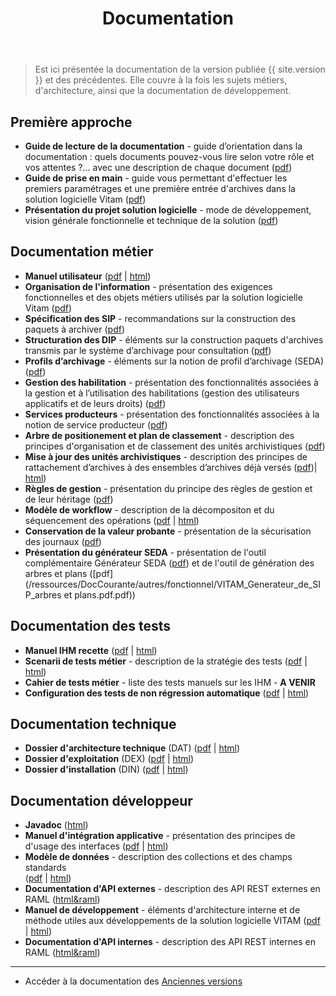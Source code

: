 ﻿---
layout: page
title: Documentation
fatherref: documentation
level: page
---

> Est ici présentée la documentation de la version publiée {{ site.version }} et des précédentes. 
Elle couvre à la fois les sujets métiers, d'architecture, ainsi que la documentation 
de développement.

## Première approche

* **Guide de lecture de la documentation** - guide d’orientation dans la documentation : quels documents pouvez-vous lire selon votre rôle et vos attentes ?... avec une description de chaque document ([pdf](/ressources/DocCourante/Vitam_Documentation_guide_de_lecture.pdf))
* **Guide de prise en main** - guide vous permettant d'effectuer les premiers paramétrages et une première entrée d'archives dans la solution logicielle Vitam
([pdf](/ressources/DocCourante/Vitam_Documentation_Kit_de_prise_en_main.pdf))
* **Présentation du projet solution logicielle** - mode de développement, vision générale fonctionnelle et technique de la solution
([pdf](/ressources/DocCourante/Vitam_presentation_solution_logicielle.pdf))

## Documentation métier

* **Manuel utilisateur** ([pdf](/ressources/DocCourante/pdf/VITAM_manuel_utilisateur.pdf) 
\| [html](/ressources\DocCourante\html\manuel-utilisateur))
* **Organisation de l'information** - présentation des exigences fonctionnelles 
et des objets métiers utilisés par la solution logicielle Vitam
([pdf](/ressources/DocCourante/autres/fonctionnel/VITAM_Organisation_de_l_information.pdf))
* **Spécification des SIP** - recommandations sur la construction des paquets 
à archiver ([pdf](/ressources/DocCourante/autres/fonctionnel/VITAM_Structuration_des_SIP.pdf))
* **Structuration des DIP** - éléments sur la construction paquets d'archives transmis par le système d’archivage pour consultation
([pdf](/ressources/DocCourante/autres/fonctionnel/VITAM_Structuration_des_DIP.pdf))
* **Profils d’archivage** - éléments sur la notion de profil d’archivage (SEDA) ([pdf](/ressources/DocCourante/autres/fonctionnel/VITAM_Profils_d_archivage.pdf))
* **Gestion des habilitation** - présentation des fonctionnalités associées à la gestion et à
l’utilisation des habilitations (gestion des utilisateurs applicatifs et de leurs droits) ([pdf](/ressources/DocCourante/autres/fonctionnel/VITAM_Gestion_des_habilitations.pdf))
* **Services producteurs** - présentation des fonctionnalités associées à la
notion de service producteur ([pdf](/ressources/DocCourante/autres/fonctionnel/VITAM_Services_producteurs.pdf))
* **Arbre de positionement et plan de classement** - description des principes d'organisation et de classement des unités archivistiques 
([pdf](/ressources/DocCourante/autres/fonctionnel/VITAM_Arbre_de_positionnement_et_Plan_de_classement.pdf))
* **Mise à jour des unités archivistiques** - description des principes de rattachement d’archives à des ensembles d’archives déjà versés 
([pdf](/ressources/DocCourante/pdf/VITAM_Mise_à_jour_des_AU.pdf))\| [html](/ressources/DocCourante/html/maj-au))
* **Règles de gestion** - présentation du principe des règles de gestion et de leur héritage 
([pdf](/ressources/DocCourante/autres/fonctionnel/VITAM_regles_gestion.pdf))
* **Modèle de workflow**  - description de la décompositon et du séquencement des
 opérations ([pdf](/ressources/DocCourante/pdf/VITAM_modele_workflow.pdf) \| [html](/ressources/DocCourante/html/workflow-model))
* **Conservation de la valeur probante** - présentation de la sécurisation des journaux ([pdf](/ressources/DocCourante/autres/fonctionnel/VITAM_Valeur_probante.pdf))
* **Présentation du générateur SEDA** - présentation de l'outil complémentaire Générateur SEDA 
([pdf](/ressources/DocCourante/autres/fonctionnel/VITAM_Generateur_de_SIP_Mode_d_emploi.pdf)) et de l'outil de génération des arbres et plans ([pdf](/ressources/DocCourante/autres/fonctionnel/VITAM_Generateur_de_SIP_arbres et plans.pdf.pdf))


## Documentation des tests

* **Manuel IHM recette** ([pdf](/ressources/DocCourante/pdf/VITAM_ihm_recette.pdf) 
\| [html](/ressources/DocCourante/html/ihm-recette))
* **Scenarii de tests métier** - description de la stratégie des tests ([pdf](/ressources/DocCourante/pdf/VITAM_Scenario_de_tests.pdf) 
\| [html](/ressources/DocCourante/html/scenario-test))
* **Cahier de tests métier** - liste des tests manuels sur les IHM - **A VENIR**
* **Configuration des tests de non régression automatique** 
([pdf](/ressources/DocCourante/pdf/VITAM_configuration_tnr.pdf)
\| [html](/ressources/DocCourante/html/configuration-tnr))

## Documentation technique

* **Dossier d'architecture technique** (DAT) ([pdf](/ressources/DocCourante/pdf/VITAM_architecture.pdf) \| [html](/ressources/DocCourante/html/archi))
* **Dossier d'exploitation** (DEX) ([pdf](/ressources/DocCourante/pdf/VITAM_documentation_exploitation.pdf) \| [html](/ressources/DocCourante/html/exploitation))
* **Dossier d'installation** (DIN) ([pdf](/ressources/DocCourante/pdf/VITAM_documentation_installation.pdf) \| [html](/ressources/DocCourante/html/installation))

## Documentation développeur

* **Javadoc** ([html](/ressources/DocCourante/javadoc))
* **Manuel d'intégration applicative** - présentation des principes de d'usage des interfaces ([pdf](/ressources/DocCourante/pdf/VITAM_Manuel_integration_applicative.pdf) \| [html](/ressources/DocCourante/html/manuel-integration))
* **Modèle de données** - description des collections et des champs standards  
([pdf](/ressources/DocCourante/pdf/VITAM_modele_de_donnees.pdf) \| [html](/ressources/DocCourante/html/data-model))
* **Documentation d'API externes** - description des API REST externes en RAML ([html&raml](/ressources/DocCourante/raml/externe))
* **Manuel de développement** - éléments d'architecture interne et de 
méthode utiles aux développements de la solution logicielle VITAM ([pdf](/ressources/DocCourante/pdf/VITAM_manuel_developpement.pdf) 
\| [html](/ressources/DocCourante/html/manuel-dev))
* **Documentation d'API internes** - description des API REST internes en RAML ([html&raml](/ressources/DocCourante/raml/interne))


<hr/>


* Accéder à la documentation des [Anciennes versions](/pages/documentation/liste_doc_ancienne/)